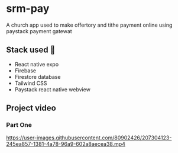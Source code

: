 # srm-pay

A church app used to make offertory and tithe payment online using paystack payment gatewat

## Stack used 🚀

- React native expo
- Firebase
- Firestore database
- Tailwind CSS
- Paystack react native webview

## Project video

### Part One

https://user-images.githubusercontent.com/80902426/207304123-245ea857-1381-4a78-96a9-602a8aecea38.mp4
